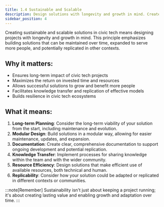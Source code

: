 ```yaml
---
title: 1.4 Sustainable and Scalable 
description: Design solutions with longevity and growth in mind. Create projects that can be maintained, expanded, and replicated to maximize long-term impact and resource efficiency.
sidebar_position: 4
---
```


Creating sustainable and scalable solutions in civic tech means designing projects with longevity and growth in mind. This principle emphasizes building solutions that can be maintained over time, expanded to serve more people, and potentially replicated in other contexts.

## Why it matters:

- Ensures long-term impact of civic tech projects
- Maximizes the return on invested time and resources
- Allows successful solutions to grow and benefit more people
- Facilitates knowledge transfer and replication of effective models
- Builds resilience in civic tech ecosystems

## What it means:

1. **Long-term Planning**:  Consider the long-term viability of your solution from the start, including maintenance and evolution.
2. **Modular Design**:  Build solutions in a modular way, allowing for easier maintenance, updates, and expansion.
3. **Documentation**:  Create clear, comprehensive documentation to support ongoing development and potential replication.
4. **Knowledge Transfer**:  Implement processes for sharing knowledge within the team and with the wider community.
5. **Resource Efficiency**:  Design solutions that make efficient use of available resources, both technical and human.
6. **Replicability**:  Consider how your solution could be adapted or replicated in different contexts or communities.

:::note[Remember]
Sustainability isn't just about keeping a project running; it's about creating lasting value and enabling growth and adaptation over time.
:::